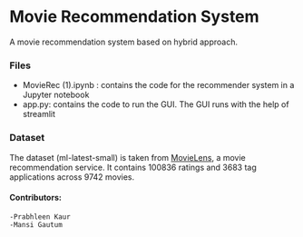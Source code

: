 # Movie Recommendation System
A movie recommendation system based on hybrid approach.

### Files
- MovieRec (1).ipynb : contains the code for the recommender system in a Jupyter notebook
- app.py: contains the code to run the GUI. The GUI runs with the help of streamlit 

### Dataset
The dataset (ml-latest-small) is taken from [MovieLens](https://grouplens.org/datasets/movielens/), a movie recommendation service. It contains 100836 ratings and 3683 tag applications across 9742 movies. 



#### Contributors:
    -Prabhleen Kaur
    -Mansi Gautum
